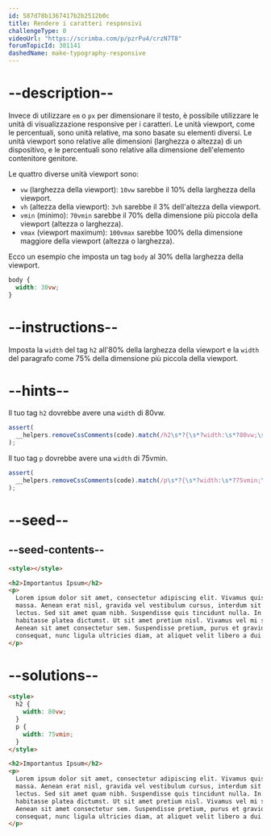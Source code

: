 ```yaml
---
id: 587d78b1367417b2b2512b0c
title: Rendere i caratteri responsivi
challengeType: 0
videoUrl: "https://scrimba.com/p/pzrPu4/crzN7T8"
forumTopicId: 301141
dashedName: make-typography-responsive
---
```


# --description--

Invece di utilizzare `em` o `px` per dimensionare il testo, è possibile utilizzare le unità di visualizzazione responsive per i caratteri. Le unità viewport, come le percentuali, sono unità relative, ma sono basate su elementi diversi. Le unità viewport sono relative alle dimensioni (larghezza o altezza) di un dispositivo, e le percentuali sono relative alla dimensione dell'elemento contenitore genitore.

Le quattro diverse unità viewport sono:

<ul><li><code>vw</code> (larghezza della viewport): <code>10vw</code> sarebbe il 10% della larghezza della viewport.</li><li><code>vh</code> (altezza della viewport): <code>3vh</code> sarebbe il 3% dell'altezza della viewport.</li><li><code>vmin</code> (minimo): <code>70vmin</code> sarebbe il 70% della dimensione più piccola della viewport (altezza o larghezza).</li><li><code>vmax</code> (viewport maximum): <code>100vmax</code> sarebbe 100% della dimensione maggiore della viewport (altezza o larghezza).</li></ul>

Ecco un esempio che imposta un tag `body` al 30% della larghezza della viewport.

```css
body {
  width: 30vw;
}
```

# --instructions--

Imposta la `width` del tag `h2` all'80% della larghezza della viewport e la `width` del paragrafo come 75% della dimensione più piccola della viewport.

# --hints--

Il tuo tag `h2` dovrebbe avere una `width` di 80vw.

```js
assert(
  __helpers.removeCssComments(code).match(/h2\s*?{\s*?width:\s*?80vw;\s*?}/g)
);
```

Il tuo tag `p` dovrebbe avere una `width` di 75vmin.

```js
assert(
  __helpers.removeCssComments(code).match(/p\s*?{\s*?width:\s*?75vmin;\s*?}/g)
);
```

# --seed--

## --seed-contents--

```html
<style></style>

<h2>Importantus Ipsum</h2>
<p>
  Lorem ipsum dolor sit amet, consectetur adipiscing elit. Vivamus quis tempus
  massa. Aenean erat nisl, gravida vel vestibulum cursus, interdum sit amet
  lectus. Sed sit amet quam nibh. Suspendisse quis tincidunt nulla. In hac
  habitasse platea dictumst. Ut sit amet pretium nisl. Vivamus vel mi sem.
  Aenean sit amet consectetur sem. Suspendisse pretium, purus et gravida
  consequat, nunc ligula ultricies diam, at aliquet velit libero a dui.
</p>
```

# --solutions--

```html
<style>
  h2 {
    width: 80vw;
  }
  p {
    width: 75vmin;
  }
</style>

<h2>Importantus Ipsum</h2>
<p>
  Lorem ipsum dolor sit amet, consectetur adipiscing elit. Vivamus quis tempus
  massa. Aenean erat nisl, gravida vel vestibulum cursus, interdum sit amet
  lectus. Sed sit amet quam nibh. Suspendisse quis tincidunt nulla. In hac
  habitasse platea dictumst. Ut sit amet pretium nisl. Vivamus vel mi sem.
  Aenean sit amet consectetur sem. Suspendisse pretium, purus et gravida
  consequat, nunc ligula ultricies diam, at aliquet velit libero a dui.
</p>
```
